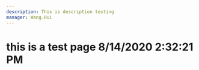 ```yaml
---
description: This is description testing
manager: Wang.Hui
---
```

# this is a test page 8/14/2020 2:32:21 PM